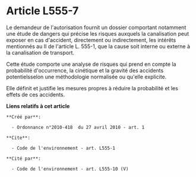 # Article L555-7

Le demandeur de l'autorisation fournit un dossier comportant notamment une étude de dangers qui précise les risques auxquels
la canalisation peut exposer en cas d'accident, directement ou indirectement, les intérêts mentionnés au II de l'article L.
555-1, que la cause soit interne ou externe à la canalisation de transport. 

Cette étude comporte une analyse de risques qui prend en compte la probabilité d'occurrence, la cinétique et la gravité des
accidents potentielsselon une méthodologie normalisée ou qu'elle explicite. 

Elle définit et justifie les mesures propres à réduire la probabilité et les effets de ces accidents.

**Liens relatifs à cet article**

	**Créé par**:

	  - Ordonnance n°2010-418  du 27 avril 2010 - art. 1

	**Cite**:

	  - Code de l'environnement - art. L555-1

	**Cité par**:

	  - Code de l'environnement - art. L555-10 (V)
